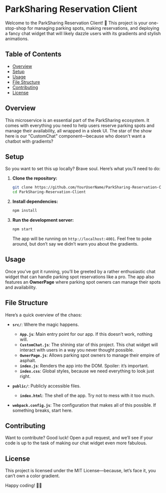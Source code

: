 # ParkSharing Reservation Client

Welcome to the ParkSharing Reservation Client! 🎉 This project is your one-stop-shop for managing parking spots, making reservations, and deploying a fancy chat widget that will likely dazzle users with its gradients and stylish animations.

## Table of Contents

- [Overview](#overview)
- [Setup](#setup)
- [Usage](#usage)
- [File Structure](#file-structure)
- [Contributing](#contributing)
- [License](#license)

## Overview

This microservice is an essential part of the ParkSharing ecosystem. It comes with everything you need to help users reserve parking spots and manage their availability, all wrapped in a sleek UI. The star of the show here is our "CustomChat" component—because who doesn't want a chatbot with gradients?

## Setup

So you want to set this up locally? Brave soul. Here’s what you’ll need to do:

1. **Clone the repository:**
    ```bash
    git clone https://github.com/YourUserName/ParkSharing-Reservation-Client.git
    cd ParkSharing-Reservation-Client
    ```

2. **Install dependencies:**
    ```bash
    npm install
    ```

3. **Run the development server:**
    ```bash
    npm start
    ```
   The app will be running on `http://localhost:4001`. Feel free to poke around, but don’t say we didn’t warn you about the gradients.

## Usage

Once you’ve got it running, you’ll be greeted by a rather enthusiastic chat widget that can handle parking spot reservations like a pro. The app also features an **OwnerPage** where parking spot owners can manage their spots and availability.

## File Structure

Here’s a quick overview of the chaos:

- **`src/`**: Where the magic happens.
  - **`App.js`**: Main entry point for our app. If this doesn’t work, nothing will.
  - **`CustomChat.js`**: The shining star of this project. This chat widget will interact with users in a way you never thought possible.
  - **`OwnerPage.js`**: Allows parking spot owners to manage their empire of asphalt.
  - **`index.js`**: Renders the app into the DOM. Spoiler: it’s important.
  - **`index.css`**: Global styles, because we need everything to look just right.
  
- **`public/`**: Publicly accessible files.
  - **`index.html`**: The shell of the app. Try not to mess with it too much.
  
- **`webpack.config.js`**: The configuration that makes all of this possible. If something breaks, start here.

## Contributing

Want to contribute? Good luck! Open a pull request, and we’ll see if your code is up to the task of making our chat widget even more fabulous.

## License

This project is licensed under the MIT License—because, let’s face it, you can’t own a color gradient.

Happy coding! 🌈🚗
